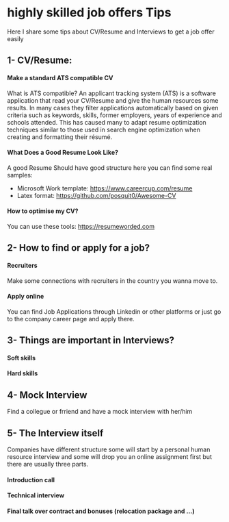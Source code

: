 # highly skilled job offers Tips
Here I share some tips about CV/Resume and Interviews to get a job offer easily 

## 1- CV/Resume:
#### Make a standard ATS compatible CV
What is ATS compatible? An applicant tracking system (ATS) is a software application that read your CV/Resume and give the human resources some results. In many cases they filter applications automatically based on given criteria such as keywords, skills, former employers, years of experience and schools attended. This has caused many to adapt resume optimization techniques similar to those used in search engine optimization when creating and formatting their résumé.

#### What Does a Good Resume Look Like?
A good Resume Should have good structure here you can find some real samples:
- Microsoft Work template: https://www.careercup.com/resume
- Latex format: https://github.com/posquit0/Awesome-CV

#### How to optimise my CV?
You can use these tools:
https://resumeworded.com

## 2- How to find or apply for a job?
#### Recruiters
Make some connections with recruiters in the country you wanna move to.
#### Apply online
You can find Job Applications through Linkedin or other platforms or just go to the company career page and apply there.

## 3- Things are important in Interviews?
#### Soft skills

#### Hard skills

## 4- Mock Interview
Find a collegue or frriend and have a mock interview with her/him
## 5- The Interview itself
Companies have different structure some will start by a personal human resource interview and some will drop you an online assignment first but there are usually three parts.
#### Introduction call
#### Technical interview
#### Final talk over contract and bonuses (relocation package and ...)
